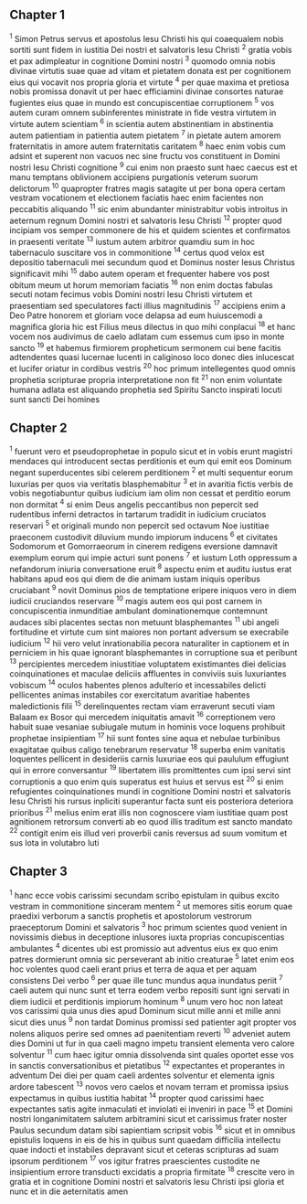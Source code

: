 ## Chapter 1

<sup>1</sup> Simon Petrus servus et apostolus Iesu Christi his qui coaequalem nobis sortiti sunt fidem in iustitia Dei nostri et salvatoris Iesu Christi
<sup>2</sup> gratia vobis et pax adimpleatur in cognitione Domini nostri
<sup>3</sup> quomodo omnia nobis divinae virtutis suae quae ad vitam et pietatem donata est per cognitionem eius qui vocavit nos propria gloria et virtute
<sup>4</sup> per quae maxima et pretiosa nobis promissa donavit ut per haec efficiamini divinae consortes naturae fugientes eius quae in mundo est concupiscentiae corruptionem
<sup>5</sup> vos autem curam omnem subinferentes ministrate in fide vestra virtutem in virtute autem scientiam
<sup>6</sup> in scientia autem abstinentiam in abstinentia autem patientiam in patientia autem pietatem
<sup>7</sup> in pietate autem amorem fraternitatis in amore autem fraternitatis caritatem
<sup>8</sup> haec enim vobis cum adsint et superent non vacuos nec sine fructu vos constituent in Domini nostri Iesu Christi cognitione
<sup>9</sup> cui enim non praesto sunt haec caecus est et manu temptans oblivionem accipiens purgationis veterum suorum delictorum
<sup>10</sup> quapropter fratres magis satagite ut per bona opera certam vestram vocationem et electionem faciatis haec enim facientes non peccabitis aliquando
<sup>11</sup> sic enim abundanter ministrabitur vobis introitus in aeternum regnum Domini nostri et salvatoris Iesu Christi
<sup>12</sup> propter quod incipiam vos semper commonere de his et quidem scientes et confirmatos in praesenti veritate
<sup>13</sup> iustum autem arbitror quamdiu sum in hoc tabernaculo suscitare vos in commonitione
<sup>14</sup> certus quod velox est depositio tabernaculi mei secundum quod et Dominus noster Iesus Christus significavit mihi
<sup>15</sup> dabo autem operam et frequenter habere vos post obitum meum ut horum memoriam faciatis
<sup>16</sup> non enim doctas fabulas secuti notam fecimus vobis Domini nostri Iesu Christi virtutem et praesentiam sed speculatores facti illius magnitudinis
<sup>17</sup> accipiens enim a Deo Patre honorem et gloriam voce delapsa ad eum huiuscemodi a magnifica gloria hic est Filius meus dilectus in quo mihi conplacui
<sup>18</sup> et hanc vocem nos audivimus de caelo adlatam cum essemus cum ipso in monte sancto
<sup>19</sup> et habemus firmiorem propheticum sermonem cui bene facitis adtendentes quasi lucernae lucenti in caliginoso loco donec dies inlucescat et lucifer oriatur in cordibus vestris
<sup>20</sup> hoc primum intellegentes quod omnis prophetia scripturae propria interpretatione non fit
<sup>21</sup> non enim voluntate humana adlata est aliquando prophetia sed Spiritu Sancto inspirati locuti sunt sancti Dei homines
## Chapter 2

<sup>1</sup> fuerunt vero et pseudoprophetae in populo sicut et in vobis erunt magistri mendaces qui introducent sectas perditionis et eum qui emit eos Dominum negant superducentes sibi celerem perditionem
<sup>2</sup> et multi sequentur eorum luxurias per quos via veritatis blasphemabitur
<sup>3</sup> et in avaritia fictis verbis de vobis negotiabuntur quibus iudicium iam olim non cessat et perditio eorum non dormitat
<sup>4</sup> si enim Deus angelis peccantibus non pepercit sed rudentibus inferni detractos in tartarum tradidit in iudicium cruciatos reservari
<sup>5</sup> et originali mundo non pepercit sed octavum Noe iustitiae praeconem custodivit diluvium mundo impiorum inducens
<sup>6</sup> et civitates Sodomorum et Gomorraeorum in cinerem redigens eversione damnavit exemplum eorum qui impie acturi sunt ponens
<sup>7</sup> et iustum Loth oppressum a nefandorum iniuria conversatione eruit
<sup>8</sup> aspectu enim et auditu iustus erat habitans apud eos qui diem de die animam iustam iniquis operibus cruciabant
<sup>9</sup> novit Dominus pios de temptatione eripere iniquos vero in diem iudicii cruciandos reservare
<sup>10</sup> magis autem eos qui post carnem in concupiscentia inmunditiae ambulant dominationemque contemnunt audaces sibi placentes sectas non metuunt blasphemantes
<sup>11</sup> ubi angeli fortitudine et virtute cum sint maiores non portant adversum se execrabile iudicium
<sup>12</sup> hii vero velut inrationabilia pecora naturaliter in captionem et in perniciem in his quae ignorant blasphemantes in corruptione sua et peribunt
<sup>13</sup> percipientes mercedem iniustitiae voluptatem existimantes diei delicias coinquinationes et maculae deliciis affluentes in conviviis suis luxuriantes vobiscum
<sup>14</sup> oculos habentes plenos adulterio et incessabiles delicti pellicentes animas instabiles cor exercitatum avaritiae habentes maledictionis filii
<sup>15</sup> derelinquentes rectam viam erraverunt secuti viam Balaam ex Bosor qui mercedem iniquitatis amavit
<sup>16</sup> correptionem vero habuit suae vesaniae subiugale mutum in hominis voce loquens prohibuit prophetae insipientiam
<sup>17</sup> hii sunt fontes sine aqua et nebulae turbinibus exagitatae quibus caligo tenebrarum reservatur
<sup>18</sup> superba enim vanitatis loquentes pellicent in desideriis carnis luxuriae eos qui paululum effugiunt qui in errore conversantur
<sup>19</sup> libertatem illis promittentes cum ipsi servi sint corruptionis a quo enim quis superatus est huius et servus est
<sup>20</sup> si enim refugientes coinquinationes mundi in cognitione Domini nostri et salvatoris Iesu Christi his rursus inpliciti superantur facta sunt eis posteriora deteriora prioribus
<sup>21</sup> melius enim erat illis non cognoscere viam iustitiae quam post agnitionem retrorsum converti ab eo quod illis traditum est sancto mandato
<sup>22</sup> contigit enim eis illud veri proverbii canis reversus ad suum vomitum et sus lota in volutabro luti
## Chapter 3

<sup>1</sup> hanc ecce vobis carissimi secundam scribo epistulam in quibus excito vestram in commonitione sinceram mentem
<sup>2</sup> ut memores sitis eorum quae praedixi verborum a sanctis prophetis et apostolorum vestrorum praeceptorum Domini et salvatoris
<sup>3</sup> hoc primum scientes quod venient in novissimis diebus in deceptione inlusores iuxta proprias concupiscentias ambulantes
<sup>4</sup> dicentes ubi est promissio aut adventus eius ex quo enim patres dormierunt omnia sic perseverant ab initio creaturae
<sup>5</sup> latet enim eos hoc volentes quod caeli erant prius et terra de aqua et per aquam consistens Dei verbo
<sup>6</sup> per quae ille tunc mundus aqua inundatus periit
<sup>7</sup> caeli autem qui nunc sunt et terra eodem verbo repositi sunt igni servati in diem iudicii et perditionis impiorum hominum
<sup>8</sup> unum vero hoc non lateat vos carissimi quia unus dies apud Dominum sicut mille anni et mille anni sicut dies unus
<sup>9</sup> non tardat Dominus promissi sed patienter agit propter vos nolens aliquos perire sed omnes ad paenitentiam reverti
<sup>10</sup> adveniet autem dies Domini ut fur in qua caeli magno impetu transient elementa vero calore solventur
<sup>11</sup> cum haec igitur omnia dissolvenda sint quales oportet esse vos in sanctis conversationibus et pietatibus
<sup>12</sup> expectantes et properantes in adventum Dei diei per quam caeli ardentes solventur et elementa ignis ardore tabescent
<sup>13</sup> novos vero caelos et novam terram et promissa ipsius expectamus in quibus iustitia habitat
<sup>14</sup> propter quod carissimi haec expectantes satis agite inmaculati et inviolati ei inveniri in pace
<sup>15</sup> et Domini nostri longanimitatem salutem arbitramini sicut et carissimus frater noster Paulus secundum datam sibi sapientiam scripsit vobis
<sup>16</sup> sicut et in omnibus epistulis loquens in eis de his in quibus sunt quaedam difficilia intellectu quae indocti et instabiles depravant sicut et ceteras scripturas ad suam ipsorum perditionem
<sup>17</sup> vos igitur fratres praescientes custodite ne insipientium errore transducti excidatis a propria firmitate
<sup>18</sup> crescite vero in gratia et in cognitione Domini nostri et salvatoris Iesu Christi ipsi gloria et nunc et in die aeternitatis amen